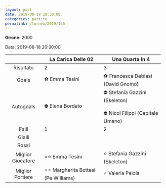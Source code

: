 ```yaml
---
layout: post
date: 2019-08-18 20:30:00
categories: partite
permalink: /torneo/2019/135
---
```

**Girone**: 2000

Data: 2019-08-18 20:30:00

| | La Carica Delle 02 | Una Quarta In 4 |
|:-----:|-----|-----|
Risultato|2|3
Goals|⚽ Emma Tesini|⚽ Francesca Debiasi (David Gnomo)<br/>
Autogoals|⛔ Elena Bordato|⛔ Stefania Gazzini (Skeleton)<br/><br/>⛔ Nicol Filippi (Capitale Umano)<br/>
Falli|1|2
Gialli||
Rossi||
Miglior Giocatore|⭐⭐ Emma Tesini<br/>|⭐ Stefania Gazzini (Skeleton)<br/>
Miglior Portiere|⭐⭐ Margherita Bottesi (Pe Williams)<br/>|⭐ Valeria Paiola<br/>